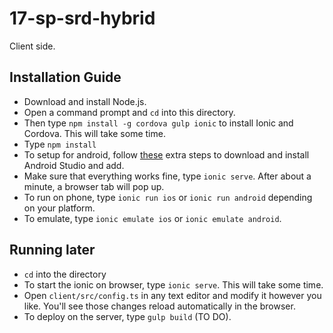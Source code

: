 # 17-sp-srd-hybrid
Client side.

## Installation Guide
* Download and install Node.js.
* Open a command prompt and `cd` into this directory.
* Then type `npm install -g cordova gulp ionic` to install Ionic and Cordova. This will take some time.
* Type `npm install`
* To setup for android, follow [these](https://codebabes.com/newb/setup-android-studio-windows) extra steps to download and install Android Studio and add. 
* Make sure that everything works fine, type `ionic serve`. After about a minute, a browser tab will pop up.
* To run on phone, type `ionic run ios` or `ionic run android` depending on your platform.
* To emulate, type `ionic emulate ios` or `ionic emulate android`.


## Running later
* `cd` into the directory
* To start the ionic on browser, type `ionic serve`. This will take some time.
* Open `client/src/config.ts` in any text editor and modify it however you like. You'll see those changes reload automatically in the browser.
* To deploy on the server, type `gulp build` (TO DO).
